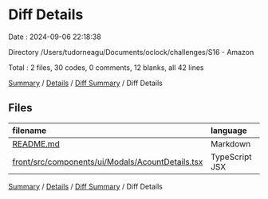 # Diff Details

Date : 2024-09-06 22:18:38

Directory /Users/tudorneagu/Documents/oclock/challenges/S16 - Amazon

Total : 2 files,  30 codes, 0 comments, 12 blanks, all 42 lines

[Summary](results.md) / [Details](details.md) / [Diff Summary](diff.md) / Diff Details

## Files
| filename | language | code | comment | blank | total |
| :--- | :--- | ---: | ---: | ---: | ---: |
| [README.md](/README.md) | Markdown | 26 | 0 | 12 | 38 |
| [front/src/components/ui/Modals/AcountDetails.tsx](/front/src/components/ui/Modals/AcountDetails.tsx) | TypeScript JSX | 4 | 0 | 0 | 4 |

[Summary](results.md) / [Details](details.md) / [Diff Summary](diff.md) / Diff Details